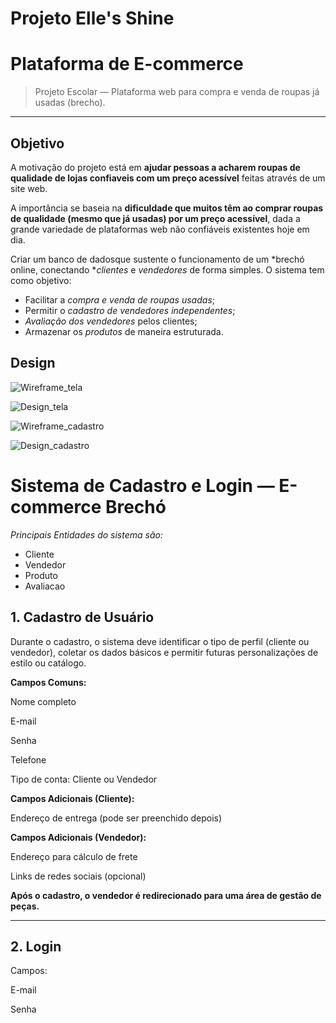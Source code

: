 # Projeto Elle's Shine

#  Plataforma de E-commerce

> Projeto Escolar — Plataforma web para compra e venda de roupas já usadas (brecho).

---

## Objetivo

A motivação do projeto está em **ajudar pessoas a acharem roupas de qualidade de lojas confiaveis com um preço acessível** feitas através de um site web.

A importância se baseia na **dificuldade que muitos têm ao comprar roupas de qualidade (mesmo que já usadas) por um preço acessível**, dada a grande variedade de plataformas web não confiáveis existentes hoje em dia.

Criar um banco de dadosque sustente o funcionamento de um *brechó online, conectando **clientes* e *vendedores* de forma simples.
O sistema tem como objetivo:
- Facilitar a *compra e venda de roupas usadas*;
- Permitir o *cadastro de vendedores independentes*;
- *Avaliação dos vendedores* pelos clientes;
- Armazenar os *produtos* de maneira estruturada.
 
## Design

![Wireframe_tela](https://github.com/user-attachments/assets/486c6b2b-bf56-4617-ba38-d5473d6f4fd4)

![Design_tela](https://github.com/user-attachments/assets/0f8b1444-d296-4b96-8dcf-63eb5948904a)

![Wireframe_cadastro](https://github.com/user-attachments/assets/9f723951-dd3f-4126-a108-128f6866f37e)

![Design_cadastro](https://github.com/user-attachments/assets/e4b613f6-b8ce-4c0b-88f7-2527d91e8532)

# Sistema de Cadastro e Login — E-commerce Brechó

*Principais Entidades do sistema são:*
- Cliente
- Vendedor
- Produto
- Avaliacao

## 1. Cadastro de Usuário
Durante o cadastro, o sistema deve identificar o tipo de perfil (cliente ou vendedor), coletar os dados básicos e permitir futuras personalizações de estilo ou catálogo.

**Campos Comuns:**

Nome completo

E-mail

Senha 

Telefone

Tipo de conta: Cliente ou Vendedor

**Campos Adicionais (Cliente):**

Endereço de entrega (pode ser preenchido depois)

**Campos Adicionais (Vendedor):**

Endereço para cálculo de frete

Links de redes sociais (opcional)

**Após o cadastro, o vendedor é redirecionado para uma área de gestão de peças.**

---

## 2. Login
Campos:

E-mail

Senha



